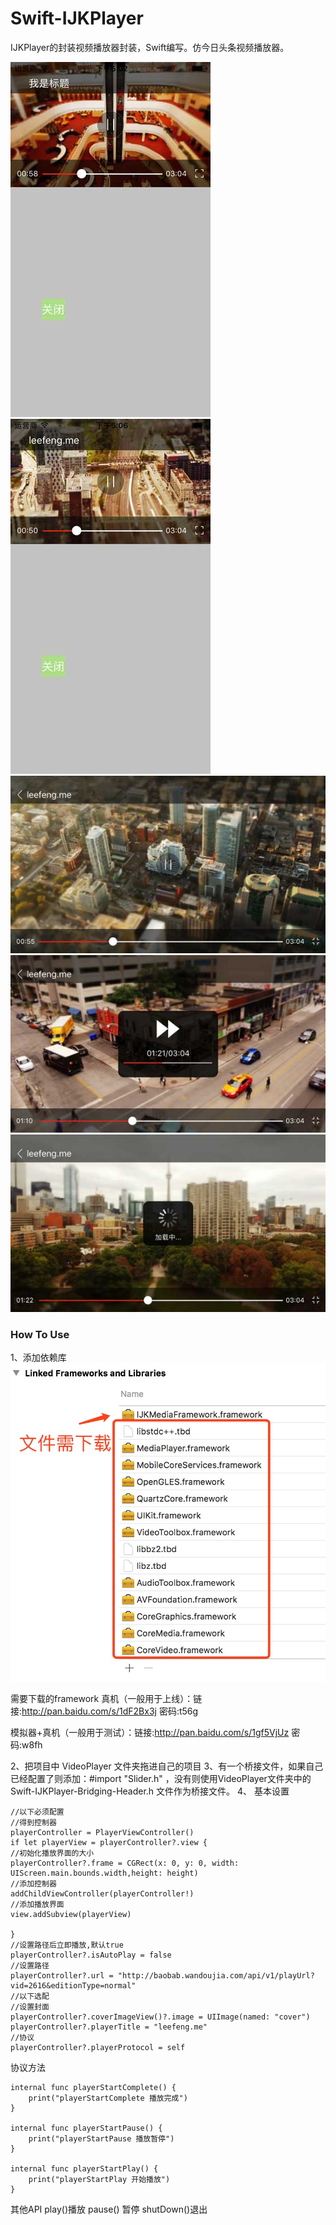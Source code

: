 # Swift-IJKPlayer

IJKPlayer的封装视频播放器封装，Swift编写。仿今日头条视频播放器。

<img src="./screen1.jpg" /><img src="./screen2.jpg" /><img src="./screen3.jpg" /><img src="./screen4.jpg" /><img src="./screen5.jpg" />

### How To Use

1、添加依赖库
<img src="./screen10.jpeg" />

需要下载的framework
真机（一般用于上线）：链接:http://pan.baidu.com/s/1dF2Bx3j  密码:t56g

模拟器+真机（一般用于测试）：链接:http://pan.baidu.com/s/1gf5VjUz  密码:w8fh

2、把项目中 VideoPlayer 文件夹拖进自己的项目
3、有一个桥接文件，如果自己已经配置了则添加：#import "Slider.h" ，没有则使用VideoPlayer文件夹中的 Swift-IJKPlayer-Bridging-Header.h 文件作为桥接文件。
4、
基本设置

```
//以下必须配置
//得到控制器
playerController = PlayerViewController()
if let playerView = playerController?.view {
//初始化播放界面的大小
playerController?.frame = CGRect(x: 0, y: 0, width: UIScreen.main.bounds.width,height: height)
//添加控制器
addChildViewController(playerController!)
//添加播放界面
view.addSubview(playerView)

}
//设置路径后立即播放,默认true
playerController?.isAutoPlay = false
//设置路径
playerController?.url = "http://baobab.wandoujia.com/api/v1/playUrl?vid=2616&editionType=normal"
//以下选配
//设置封面
playerController?.coverImageView()?.image = UIImage(named: "cover")
playerController?.playerTitle = "leefeng.me"
//协议
playerController?.playerProtocol = self

```

协议方法


```
internal func playerStartComplete() {
    print("playerStartComplete 播放完成")
}

internal func playerStartPause() {
    print("playerStartPause 播放暂停")
}

internal func playerStartPlay() {
    print("playerStartPlay 开始播放")
}

```

其他API
play()播放
pause() 暂停
shutDown()退出



